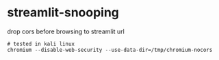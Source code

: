 # streamlit-snooping

drop cors before browsing to streamlit url
```
# tested in kali linux
chromium --disable-web-security --use-data-dir=/tmp/chromium-nocors
```
